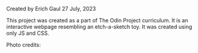 Created by Erich Gaul
27 July, 2023

This project was created as a part of The Odin Project curriculum.  It is an interactive webpage resembling an etch-a-sketch toy.  It was created using only JS and CSS.

Photo credits:
